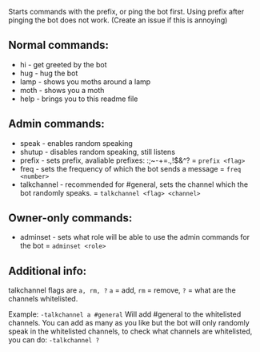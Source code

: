 Starts commands with the prefix, or ping the bot first. Using prefix after pinging the bot does not work. (Create an issue if this is annoying)

## Normal commands:
* hi            - get greeted by the bot
* hug           - hug the bot
* lamp          - shows you moths around a lamp
* moth          - shows you a moth
* help          - brings you to this readme file

## Admin commands:
* speak         - enables random speaking
* shutup        - disables random speaking, still listens
* prefix        - sets prefix, avaliable prefixes: :;~-+=.,!$&^?                            = `prefix <flag>`
* freq          - sets the frequency of which the bot sends a message                       = `freq <number>`
* talkchannel   - recommended for #general, sets the channel which the bot randomly speaks. = `talkchannel <flag> <channel>`

## Owner-only commands:
* adminset      - sets what role will be able to use the admin commands for the bot         = `adminset <role>` 

## Additional info:
talkchannel flags are `a, rm, ?` `a` = add, `rm` = remove, `?` = what are the channels whitelisted.

Example: `-talkchannel a #general` Will add #general to the whitelisted channels. You can add as many as you like but the bot will only randomly speak in the whitelisted channels, to check what channels are whitelisted, you can do: `-talkchannel ?`
